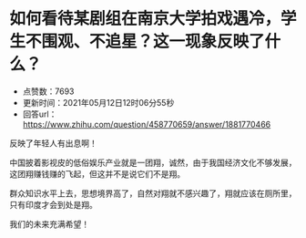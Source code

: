 # 如何看待某剧组在南京大学拍戏遇冷，学生不围观、不追星？这一现象反映了什么？
- 点赞数：7693
- 更新时间：2021年05月12日12时06分55秒
- 回答url：https://www.zhihu.com/question/458770659/answer/1881770466
<body>
 <p data-pid="eypF0m8T">反映了年轻人有出息啊！</p>
 <p data-pid="N3DdXUAp">中国披着影视皮的低俗娱乐产业就是一团翔，诚然，由于我国经济文化不够发展，这团翔赚钱赚的飞起，但这并不是说它们不是翔。</p>
 <p data-pid="IVNHUVcG">群众知识水平上去，思想境界高了，自然对翔就不感兴趣了，翔就应该在厕所里，只有印度才会到处是翔。</p>
 <p data-pid="tmVUwZs-">我们的未来充满希望！</p>
</body>